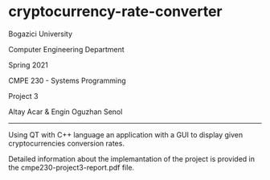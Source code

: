 # cryptocurrency-rate-converter

Bogazici University

Computer Engineering Department

Spring 2021

CMPE 230 - Systems Programming

Project 3

Altay Acar & Engin Oguzhan Senol

***

Using QT with C++ language an application with a GUI to display given cryptocurrencies conversion rates.

Detailed information about the implemantation of the project is provided in the cmpe230-project3-report.pdf file.
